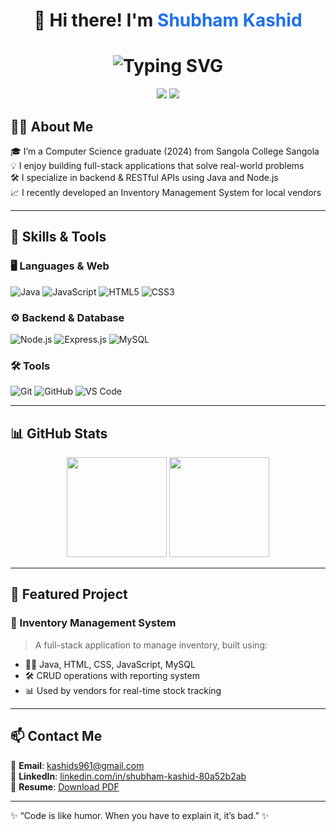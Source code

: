 <!-- Header Banner -->
<h1 align="center">👋 Hi there! I'm <span style="color:#1f6feb;">Shubham Kashid</span></h1>

<h1 align="center">
  <img src="https://readme-typing-svg.herokuapp.com?font=Fira+Code&duration=3000&pause=500&color=F7DF1E&center=true&vCenter=true&width=440&lines=🚀 Software Engineer | 💻 Full Stack Developer | 📊 Tech Enthusiast;Welcome+to+my+GitHub+Profile" alt="Typing SVG" />
</h1>

<p align="center">
  <a href="mailto:kashids961@gmail.com"><img src="https://img.shields.io/badge/email-kashids961@gmail.com-red?style=for-the-badge&logo=gmail"></a>
  <a href="https://linkedin.com/in/shubham-kashid-80a52b2ab"><img src="https://img.shields.io/badge/LinkedIn-Connect-blue?style=for-the-badge&logo=linkedin"></a>
</p>


## 🧑‍💻 About Me

🎓 I’m a Computer Science graduate (2024) from Sangola College Sangola 
💡 I enjoy building full-stack applications that solve real-world problems  
🛠️ I specialize in backend & RESTful APIs using Java and Node.js  
📈 I recently developed an Inventory Management System for local vendors

---

## 🚀 Skills & Tools

### 🖥️ Languages & Web

![Java](https://img.shields.io/badge/Java-007396?style=flat-square&logo=java&logoColor=white)
![JavaScript](https://img.shields.io/badge/JavaScript-F7DF1E?style=flat-square&logo=javascript&logoColor=black)
![HTML5](https://img.shields.io/badge/HTML5-E34F26?style=flat-square&logo=html5&logoColor=white)
![CSS3](https://img.shields.io/badge/CSS3-1572B6?style=flat-square&logo=css3&logoColor=white)

### ⚙️ Backend & Database

![Node.js](https://img.shields.io/badge/Node.js-339933?style=flat-square&logo=node.js&logoColor=white)
![Express.js](https://img.shields.io/badge/Express.js-000000?style=flat-square&logo=express&logoColor=white)
![MySQL](https://img.shields.io/badge/MySQL-005C84?style=flat-square&logo=mysql&logoColor=white)

### 🛠 Tools

![Git](https://img.shields.io/badge/Git-F05032?style=flat-square&logo=git&logoColor=white)
![GitHub](https://img.shields.io/badge/GitHub-181717?style=flat-square&logo=github&logoColor=white)
![VS Code](https://img.shields.io/badge/VS%20Code-007ACC?style=flat-square&logo=visual-studio-code&logoColor=white)

---

## 📊 GitHub Stats

<p align="center">
  <img src="https://github-readme-stats.vercel.app/api?username=kashidshubham143&show_icons=true&theme=react&count_private=true" height="160"/>
  <img src="https://github-readme-streak-stats.herokuapp.com?user=kashidshubham143&theme=react" height="160"/>
</p>

---

## 📂 Featured Project

### 🧾 Inventory Management System

> A full-stack application to manage inventory, built using:
- 👨‍💻 Java, HTML, CSS, JavaScript, MySQL
- 🛠 CRUD operations with reporting system
- 📊 Used by vendors for real-time stock tracking

---

## 📫 Contact Me

📧 **Email**: [kashids961@gmail.com](mailto:kashids961@gmail.com)  
🔗 **LinkedIn**: [linkedin.com/in/shubham-kashid-80a52b2ab](https://linkedin.com/in/shubham-kashid-80a52b2ab)  
📄 **Resume**: [Download PDF](ShubhamKashid.pdf)

---

✨ “Code is like humor. When you have to explain it, it’s bad.” ✨
